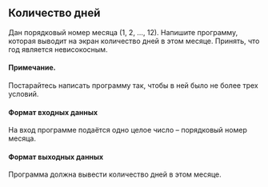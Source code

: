 ## Количество дней

Дан порядковый номер месяца (1, 2, …, 12). Напишите программу, которая выводит на экран количество дней в этом месяце. Принять, что год является невисокосным.

#### Примечание.
Постарайтесь написать программу так, чтобы в ней было не более трех условий.

#### Формат входных данных
На вход программе подаётся одно целое число – порядковый номер месяца.

#### Формат выходных данных
Программа должна вывести количество дней в этом месяце.